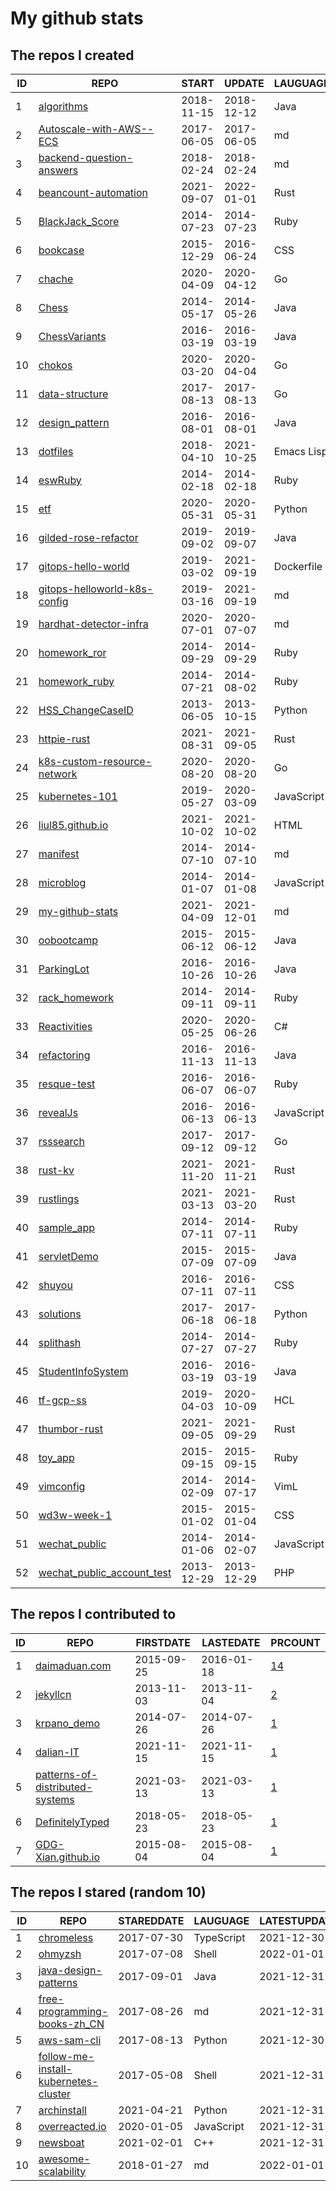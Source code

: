 # My github stats
<!--START_SECTION:my_github-->
## The repos I created
| ID |                                          REPO                                          |   START    |   UPDATE   |  LAUGUAGE  | STARS |
|----|----------------------------------------------------------------------------------------|------------|------------|------------|-------|
|  1 | [algorithms](https://github.com/liul85/algorithms)                                     | 2018-11-15 | 2018-12-12 | Java       |     0 |
|  2 | [Autoscale-with-AWS--ECS](https://github.com/liul85/Autoscale-with-AWS--ECS)           | 2017-06-05 | 2017-06-05 | md         |     0 |
|  3 | [backend-question-answers](https://github.com/liul85/backend-question-answers)         | 2018-02-24 | 2018-02-24 | md         |     0 |
|  4 | [beancount-automation](https://github.com/liul85/beancount-automation)                 | 2021-09-07 | 2022-01-01 | Rust       |     0 |
|  5 | [BlackJack_Score](https://github.com/liul85/BlackJack_Score)                           | 2014-07-23 | 2014-07-23 | Ruby       |     0 |
|  6 | [bookcase](https://github.com/liul85/bookcase)                                         | 2015-12-29 | 2016-06-24 | CSS        |     0 |
|  7 | [chache](https://github.com/liul85/chache)                                             | 2020-04-09 | 2020-04-12 | Go         |     0 |
|  8 | [Chess](https://github.com/liul85/Chess)                                               | 2014-05-17 | 2014-05-26 | Java       |     0 |
|  9 | [ChessVariants](https://github.com/liul85/ChessVariants)                               | 2016-03-19 | 2016-03-19 | Java       |     0 |
| 10 | [chokos](https://github.com/liul85/chokos)                                             | 2020-03-20 | 2020-04-04 | Go         |     0 |
| 11 | [data-structure](https://github.com/liul85/data-structure)                             | 2017-08-13 | 2017-08-13 | Go         |     0 |
| 12 | [design_pattern](https://github.com/liul85/design_pattern)                             | 2016-08-01 | 2016-08-01 | Java       |     0 |
| 13 | [dotfiles](https://github.com/liul85/dotfiles)                                         | 2018-04-10 | 2021-10-25 | Emacs Lisp |     0 |
| 14 | [eswRuby](https://github.com/liul85/eswRuby)                                           | 2014-02-18 | 2014-02-18 | Ruby       |     0 |
| 15 | [etf](https://github.com/liul85/etf)                                                   | 2020-05-31 | 2020-05-31 | Python     |     0 |
| 16 | [gilded-rose-refactor](https://github.com/liul85/gilded-rose-refactor)                 | 2019-09-02 | 2019-09-07 | Java       |     0 |
| 17 | [gitops-hello-world](https://github.com/liul85/gitops-hello-world)                     | 2019-03-02 | 2021-09-19 | Dockerfile |     0 |
| 18 | [gitops-helloworld-k8s-config](https://github.com/liul85/gitops-helloworld-k8s-config) | 2019-03-16 | 2021-09-19 | md         |     0 |
| 19 | [hardhat-detector-infra](https://github.com/liul85/hardhat-detector-infra)             | 2020-07-01 | 2020-07-07 | md         |     0 |
| 20 | [homework_ror](https://github.com/liul85/homework_ror)                                 | 2014-09-29 | 2014-09-29 | Ruby       |     0 |
| 21 | [homework_ruby](https://github.com/liul85/homework_ruby)                               | 2014-07-21 | 2014-08-02 | Ruby       |     0 |
| 22 | [HSS_ChangeCaseID](https://github.com/liul85/HSS_ChangeCaseID)                         | 2013-06-05 | 2013-10-15 | Python     |     0 |
| 23 | [httpie-rust](https://github.com/liul85/httpie-rust)                                   | 2021-08-31 | 2021-09-05 | Rust       |     0 |
| 24 | [k8s-custom-resource-network](https://github.com/liul85/k8s-custom-resource-network)   | 2020-08-20 | 2020-08-20 | Go         |     0 |
| 25 | [kubernetes-101](https://github.com/liul85/kubernetes-101)                             | 2019-05-27 | 2020-03-09 | JavaScript |     0 |
| 26 | [liul85.github.io](https://github.com/liul85/liul85.github.io)                         | 2021-10-02 | 2021-10-02 | HTML       |     0 |
| 27 | [manifest](https://github.com/liul85/manifest)                                         | 2014-07-10 | 2014-07-10 | md         |     0 |
| 28 | [microblog](https://github.com/liul85/microblog)                                       | 2014-01-07 | 2014-01-08 | JavaScript |     0 |
| 29 | [my-github-stats](https://github.com/liul85/my-github-stats)                           | 2021-04-09 | 2021-12-01 | md         |     0 |
| 30 | [oobootcamp](https://github.com/liul85/oobootcamp)                                     | 2015-06-12 | 2015-06-12 | Java       |     0 |
| 31 | [ParkingLot](https://github.com/liul85/ParkingLot)                                     | 2016-10-26 | 2016-10-26 | Java       |     0 |
| 32 | [rack_homework](https://github.com/liul85/rack_homework)                               | 2014-09-11 | 2014-09-11 | Ruby       |     0 |
| 33 | [Reactivities](https://github.com/liul85/Reactivities)                                 | 2020-05-25 | 2020-06-26 | C#         |     0 |
| 34 | [refactoring](https://github.com/liul85/refactoring)                                   | 2016-11-13 | 2016-11-13 | Java       |     0 |
| 35 | [resque-test](https://github.com/liul85/resque-test)                                   | 2016-06-07 | 2016-06-07 | Ruby       |     0 |
| 36 | [revealJs](https://github.com/liul85/revealJs)                                         | 2016-06-13 | 2016-06-13 | JavaScript |     0 |
| 37 | [rsssearch](https://github.com/liul85/rsssearch)                                       | 2017-09-12 | 2017-09-12 | Go         |     0 |
| 38 | [rust-kv](https://github.com/liul85/rust-kv)                                           | 2021-11-20 | 2021-11-21 | Rust       |     0 |
| 39 | [rustlings](https://github.com/liul85/rustlings)                                       | 2021-03-13 | 2021-03-20 | Rust       |     0 |
| 40 | [sample_app](https://github.com/liul85/sample_app)                                     | 2014-07-11 | 2014-07-11 | Ruby       |     0 |
| 41 | [servletDemo](https://github.com/liul85/servletDemo)                                   | 2015-07-09 | 2015-07-09 | Java       |     0 |
| 42 | [shuyou](https://github.com/liul85/shuyou)                                             | 2016-07-11 | 2016-07-11 | CSS        |     0 |
| 43 | [solutions](https://github.com/liul85/solutions)                                       | 2017-06-18 | 2017-06-18 | Python     |     0 |
| 44 | [splithash](https://github.com/liul85/splithash)                                       | 2014-07-27 | 2014-07-27 | Ruby       |     0 |
| 45 | [StudentInfoSystem](https://github.com/liul85/StudentInfoSystem)                       | 2016-03-19 | 2016-03-19 | Java       |     0 |
| 46 | [tf-gcp-ss](https://github.com/liul85/tf-gcp-ss)                                       | 2019-04-03 | 2020-10-09 | HCL        |     0 |
| 47 | [thumbor-rust](https://github.com/liul85/thumbor-rust)                                 | 2021-09-05 | 2021-09-29 | Rust       |     0 |
| 48 | [toy_app](https://github.com/liul85/toy_app)                                           | 2015-09-15 | 2015-09-15 | Ruby       |     0 |
| 49 | [vimconfig](https://github.com/liul85/vimconfig)                                       | 2014-02-09 | 2014-07-17 | VimL       |     0 |
| 50 | [wd3w-week-1](https://github.com/liul85/wd3w-week-1)                                   | 2015-01-02 | 2015-01-04 | CSS        |     0 |
| 51 | [wechat_public](https://github.com/liul85/wechat_public)                               | 2014-01-06 | 2014-02-07 | JavaScript |     0 |
| 52 | [wechat_public_account_test](https://github.com/liul85/wechat_public_account_test)     | 2013-12-29 | 2013-12-29 | PHP        |     0 |

## The repos I contributed to
| ID |                                              REPO                                               | FIRSTDATE  | LASTEDATE  |                                              PRCOUNT                                              |
|----|-------------------------------------------------------------------------------------------------|------------|------------|---------------------------------------------------------------------------------------------------|
|  1 | [daimaduan.com](https://github.com/DoubleCiti/daimaduan.com)                                    | 2015-09-25 | 2016-01-18 | [14](https://github.com/DoubleCiti/daimaduan.com/pulls?q=is%3Apr+author%3Aliul85)                 |
|  2 | [jekyllcn](https://github.com/xcatliu/jekyllcn)                                                 | 2013-11-03 | 2013-11-04 | [2](https://github.com/xcatliu/jekyllcn/pulls?q=is%3Apr+author%3Aliul85)                          |
|  3 | [krpano_demo](https://github.com/wangwii/krpano_demo)                                           | 2014-07-26 | 2014-07-26 | [1](https://github.com/wangwii/krpano_demo/pulls?q=is%3Apr+author%3Aliul85)                       |
|  4 | [dalian-IT](https://github.com/yihong0618/dalian-IT)                                            | 2021-11-15 | 2021-11-15 | [1](https://github.com/yihong0618/dalian-IT/pulls?q=is%3Apr+author%3Aliul85)                      |
|  5 | [patterns-of-distributed-systems](https://github.com/dreamhead/patterns-of-distributed-systems) | 2021-03-13 | 2021-03-13 | [1](https://github.com/dreamhead/patterns-of-distributed-systems/pulls?q=is%3Apr+author%3Aliul85) |
|  6 | [DefinitelyTyped](https://github.com/DefinitelyTyped/DefinitelyTyped)                           | 2018-05-23 | 2018-05-23 | [1](https://github.com/DefinitelyTyped/DefinitelyTyped/pulls?q=is%3Apr+author%3Aliul85)           |
|  7 | [GDG-Xian.github.io](https://github.com/GDG-Xian/GDG-Xian.github.io)                            | 2015-08-04 | 2015-08-04 | [1](https://github.com/GDG-Xian/GDG-Xian.github.io/pulls?q=is%3Apr+author%3Aliul85)               |

## The repos I stared (random 10)
| ID |                                                  REPO                                                   | STAREDDATE |  LAUGUAGE  | LATESTUPDATE |
|----|---------------------------------------------------------------------------------------------------------|------------|------------|--------------|
|  1 | [chromeless](https://github.com/prisma-archive/chromeless)                                              | 2017-07-30 | TypeScript | 2021-12-30   |
|  2 | [ohmyzsh](https://github.com/ohmyzsh/ohmyzsh)                                                           | 2017-07-08 | Shell      | 2022-01-01   |
|  3 | [java-design-patterns](https://github.com/iluwatar/java-design-patterns)                                | 2017-09-01 | Java       | 2021-12-31   |
|  4 | [free-programming-books-zh_CN](https://github.com/justjavac/free-programming-books-zh_CN)               | 2017-08-26 | md         | 2021-12-31   |
|  5 | [aws-sam-cli](https://github.com/aws/aws-sam-cli)                                                       | 2017-08-13 | Python     | 2021-12-30   |
|  6 | [follow-me-install-kubernetes-cluster](https://github.com/opsnull/follow-me-install-kubernetes-cluster) | 2017-05-08 | Shell      | 2021-12-31   |
|  7 | [archinstall](https://github.com/archlinux/archinstall)                                                 | 2021-04-21 | Python     | 2021-12-31   |
|  8 | [overreacted.io](https://github.com/gaearon/overreacted.io)                                             | 2020-01-05 | JavaScript | 2021-12-31   |
|  9 | [newsboat](https://github.com/newsboat/newsboat)                                                        | 2021-02-01 | C++        | 2021-12-31   |
| 10 | [awesome-scalability](https://github.com/binhnguyennus/awesome-scalability)                             | 2018-01-27 | md         | 2022-01-01   |

<!--END_SECTION:my_github-->